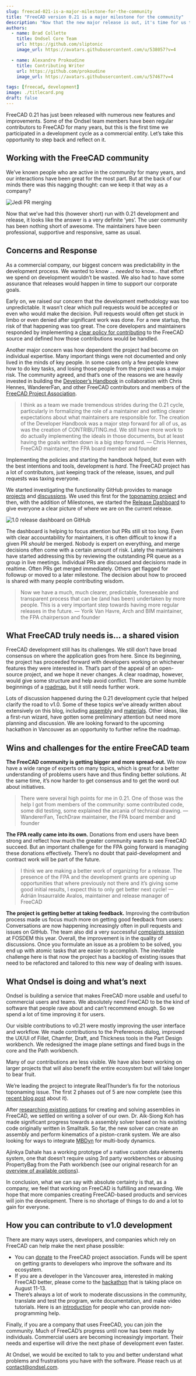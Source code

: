 ```yaml
---
slug: freecad-021-is-a-major-milestone-for-the-community
title: "FreeCAD version 0.21 is a major milestone for the community"
description: "Now that the new major release is out, it's time for us to reflect on our experience participating in a FreeCAD development cycle as a business."
authors:
  - name: Brad Collette
    title: Ondsel Core Team
    url: https://github.com/sliptonic
    image_url: https://avatars.githubusercontent.com/u/538057?v=4

  - name: Alexandre Prokoudine
    title: Contributing Writer
    url: https://github.com/prokoudine
    image_url: https://avatars.githubusercontent.com/u/57467?v=4

tags: [freecad, development]
image: ./titlecard.png
draft: false
---
```


FreeCAD 0.21 has just been released with numerous new features and improvements. Some of the Ondsel team members have been regular contributors to FreeCAD for many years, but this is the first time we participated in a development cycle as a commercial entity. Let’s take this opportunity to step back and reflect on it.

## Working with the FreeCAD community

We’ve known people who are active in the community for many years, and our interactions have been great for the most part. But at the back of our minds there was this nagging thought: can we keep it that way as a company?



![Jedi PR merging](sw-meme.webp)

Now that we’ve had this (however short) run with 0.21 development and release, it looks like the answer is a very definite ‘yes’. The user community has been nothing short of awesome. The maintainers have been professional, supportive and responsive, same as usual.

## Concerns and Response

As a commercial company, our biggest concern was predictability in the development process.  We wanted to know … _needed_ to know… that effort we spend on development wouldn’t be wasted. We also had to have some assurance that releases would happen in time to support our corporate goals. 

Early on, we raised our concern that the development methodology was too unpredictable.  It wasn’t clear which pull requests would be accepted or even who would make the decision. Pull requests would often get stuck in limbo or even denied after significant work was done. For a new startup, the risk of that happening was too great. The core developers and maintainers responded by implementing a [clear policy for contributing](https://github.com/FreeCAD/FreeCAD/blob/master/CONTRIBUTING.md) to the FreeCAD source and defined how those contributions would be handled.

Another major concern was how dependent the project had become on individual expertise.  Many important things were not documented and only lived in the minds of key people. In some cases only a few people knew how to do key tasks, and losing those people from the project was a major risk. The community agreed, and that’s one of the reasons we are heavily invested in building the [Developer’s Handbook](https://freecad.github.io/DevelopersHandbook/) in collaboration with Chris Hennes, WandererFan, and other FreeCAD contributors and members of the [FreeCAD Project Association](https://fpa.freecad.org/).

> I think as a team we made tremendous strides during the 0.21 cycle, particularly in formalizing the role of a maintainer and setting clearer expectations about what maintainers are responsible for. The creation of the Developer Handbook was a major step forward for all of us, as was the creation of CONTRIBUTING.md. We still have more work to do actually implementing the ideals in those documents, but at least having the goals written down is a big step forward. — Chris Hennes, FreeCAD maintainer, the FPA board member and founder

Implementing the policies and starting the handbook helped, but even with the best intentions and tools, development is _hard_. The FreeCAD project has a lot of contributors, just keeping track of the release, issues, and pull requests was taxing everyone.  

We started investigating the functionality GitHub provides to manage [projects](https://docs.github.com/en/issues/planning-and-tracking-with-projects/learning-about-projects/about-projects) and [discussions](https://docs.github.com/en/discussions).  We used this first for the [toponaming project](https://github.com/orgs/FreeCAD/projects/2) and then, with the addition of Milestones, we started the [Release Dashboard](https://github.com/orgs/FreeCAD/projects/4) to give everyone a clear picture of where we are on the current release.



![1.0 release dashboard on GitHub](release-dashboard.webp)

The dashboard is helping to focus attention but PRs still sit too long.  Even with clear accountability for maintainers, it is often difficult to know if a given PR _should_ be merged. Nobody is expert on everything, and merge decisions often come with a certain amount of risk. Lately the maintainers have started addressing this by reviewing the outstanding PR queue as a group in live meetings. Individual PRs are discussed and decisions made in realtime. Often PRs get merged immediately. Others get flagged for followup or moved to a later milestone. The decision about how to proceed is shared with many people contributing wisdom.  

> Now we have a much, much clearer, predictable, foreseeable and transparent process that can be (and has been) undertaken by more people. This is a very important step towards having more regular releases in the future. — Yorik Van Havre, Arch and BIM maintainer, the FPA chairperson and founder

## What FreeCAD truly needs is… a shared vision

FreeCAD development still has its challenges. We still don’t have broad consensus on where the application goes from here. Since its beginning, the project has proceeded forward with developers working on whichever features they were interested in. That’s part of the appeal of an open-source project, and we hope it never changes. A clear roadmap, however, would give some structure and help avoid conflict. There are some humble beginnings of a [roadmap](https://freecad.github.io/DevelopersHandbook/roadmap/), but it still needs further work.

Lots of discussion happened during the 0.21 development cycle that helped clarify the road to v1.0. Some of these topics we’ve already written about extensively on this blog, including [assembly](https://ondsel.com/blog/default-assembly-workbench-7/) and [materials](https://ondsel.com/blog/freecad-needs-a-better-materials-system/). Other ideas, like a first-run wizard, have gotten some preliminary attention but need more planning and discussion. We are looking forward to the upcoming hackathon in Vancouver as an opportunity to further refine the roadmap.

## Wins and challenges for the entire FreeCAD team

**The FreeCAD community is getting bigger and more spread-out.** We now have a wide range of experts on many topics, which is great for a better understanding of problems users have and thus finding better solutions. At the same time, it’s now harder to get consensus and to get the word out about initiatives.

> There were several high points for me in 0.21. One of those was the help I got from members of the community: some contributed code, some did testing, some explained the arcania of technical drawing. — WandererFan, TechDraw maintainer, the FPA board member and founder

**The FPA really came into its own.** Donations from end users have been strong and reflect how much the greater community wants to see FreeCAD succeed. But an important challenge for the FPA going forward is managing these donations effectively. There’s no doubt that paid-development and contract work will be part of the future.

> I think we are making a better work of organizing for a release. The presence of the FPA and the development grants are opening up opportunities that where previously not there and it’s giving some good initial results, I expect this to only get better next cycle! — Adrián Insaurralde Avalos, maintainer and release manager of FreeCAD

**The project is getting better at taking feedback.** Improving the contribution process made us focus much more on getting good feedback from users: Conversations are now happening increasingly often in pull requests and issues on GitHub. The team also did a very successful [complaints session](https://forum.freecad.org/viewtopic.php?p=658200#p658200) at FOSDEM this year. Overall, the improvement is in the quality of discussions. Once you formulate an issue as a problem to be solved, you end up with atomic tasks that are easier to accomplish. The inevitable challenge here is that now the project has a backlog of existing issues that need to be refactored and tailored to this new way of dealing with issues.

## What Ondsel is doing and what’s next

Ondsel is building a service that makes FreeCAD more usable and useful to commercial users and teams.  We absolutely need FreeCAD to be the kind of software that people rave about and can’t recommend enough. So we spend a lot of time improving it for users.

Our visible contributions to v0.21 were mostly improving the user interface and workflow.  We made contributions to the Preferences dialog, improved the UX/UI of Fillet, Chamfer, Draft, and Thickness tools in the Part Design workbench. We redesigned the image plane settings and fixed bugs in the core and the Path workbench.

Many of our contributions are less visible.  We have also been working on larger projects that will also benefit the entire ecosystem but will take longer to bear fruit.

We’re leading the project to integrate RealThunder’s fix for the notorious toponaming issue. The first 2 phases out of 5 are now complete (see this [recent blog post](https://ondsel.com/blog/milestone-toponaming-fix-phase-2-done) about it).

After [researching existing options](https://ondsel.com/blog/default-assembly-workbench-7) for creating and solving assemblies in FreeCAD, we settled on writing a solver of our own. Dr. Aik-Siong Koh has made significant progress towards a assembly solver based on his existing code originally written in Smalltalk. So far, the new solver can create an assembly and perform kinematics of a piston-crank system. We are also looking for ways to integrate [MBDyn](https://www.mbdyn.org/) for multi-body dynamics.

Ajinkya Dahale has a working prototype of a native custom data elements system, one that doesn’t require using 3rd party workbenches or abusing PropertyBag from the Path workbench (see our original research for an [overview of available options](https://ondsel.com/blog/build-system-for-custom-data-elements)).

In conclusion, what we can say with absolute certainty is that, as a company, we feel that working on FreeCAD is fulfilling and rewarding. We hope that more companies creating FreeCAD-based products and services will join the development. There is no shortage of things to do and a lot to gain for everyone.

## How you can contribute to v1.0 development

There are many ways users, developers, and companies which rely on FreeCAD can help make the next phase possible: 

- You can [donate](https://fpa.freecad.org/#donations) to the FreeCAD project association. Funds will be spent on getting grants to developers who improve the software and its ecosystem.
- If you are a developer in the Vancouver area, interested in making FreeCAD better, please come to the [hackathon](https://blog.freecad.org/2023/05/24/freecad-hackathon-11-13-august-2023/) that is taking place on August 11-13.
- There’s always a lot of work to moderate discussions in the community, translate and test the program, write documentation, and make video tutorials. Here is an [introduction](https://wiki.freecad.org/Help_FreeCAD) for people who can provide non-programming help.

Finally, if you are a company that uses FreeCAD, you can join the community. Much of FreeCAD’s progress until now has been made by individuals. Commercial users are becoming increasingly important. Their needs and expertise will drive the next phase of development even faster.

At Ondsel, we  would be excited to talk to you and better understand what problems and frustrations you have with the software. Please reach us at contact@ondsel.com.
